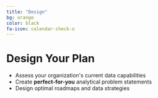 ```yaml
---
title: "Design"
bg: orange
color: black
fa-icon: calendar-check-o
---
```


# Design Your Plan

- Assess your organization's current data capabilities
- Create **perfect-for-you** analytical problem statements
- Design optimal roadmaps and data strategies
